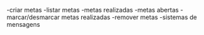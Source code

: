 -criar metas 
-listar metas
    -metas realizadas
    -metas abertas
-marcar/desmarcar metas realizadas
-remover metas
-sistemas de mensagens
